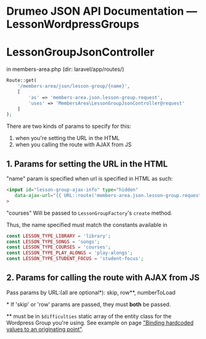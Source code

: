 # Drumeo JSON API Documentation — LessonWordpressGroups

# LessonGroupJsonController

in members-area.php (dir: laravel/app/routes/)

```php
Route::get(
    '/members-area/json/lesson-group/{name}',
    [
        'as' => 'members-area.json.lesson-group.request',
        'uses' => 'MembersArea\LessonGroupJsonController@request'
    ]
);
```

There are two kinds of params to specify for this:

1. when you're setting the URL in the HTML
2. when you calling the route with AJAX from JS

## 1. Params for setting the URL in the HTML

"name" param is specified when url is specified in HTML as such:

```html
<input id="lesson-group-ajax-info" type="hidden"
   data-ajax-url="{{ URL::route('members-area.json.lesson-group.request', ['courses']) }}"
>
```

"courses" Will be passed to `LessonGroupFactory`'s `create` method.

Thus, the name specified must match the constants available in 

```php
const LESSON_TYPE_LIBRARY = 'library';
const LESSON_TYPE_SONGS = 'songs';
const LESSON_TYPE_COURSES = 'courses';
const LESSON_TYPE_PLAY_ALONGS = 'play-alongs';
const LESSON_TYPE_STUDENT_FOCUS = 'student-focus';
```

## 2. Params for calling the route with AJAX from JS

Pass params by URL:(all are optional*): skip, row\**, numberToLoad

\* If 'skip' or 'row' params are passed, they must **both** be passed.

\** must be in `$difficulties` static array of the entity class for the Wordpress Group you're using. See example on page ["Binding hardcoded values to an originating point"](guidelines/binding-hardcoded-values-to-an-originating-point.md). 